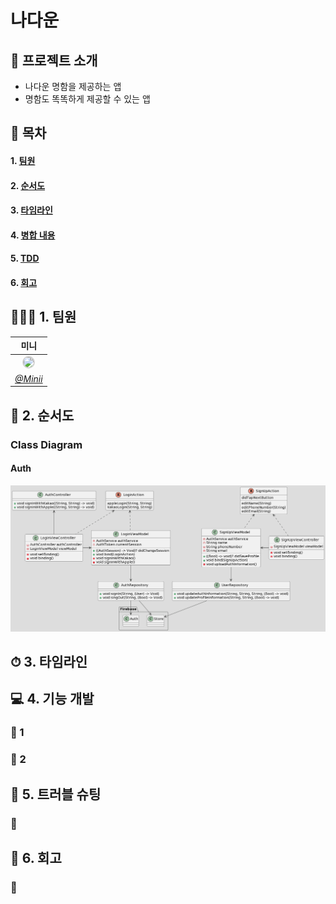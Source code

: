 #  나다운
## 🧮 프로젝트 소개
- 나다운 명함을 제공하는 앱
- 명함도 똑똑하게 제공할 수 있는 앱

## 📍 목차
#### 1. [팀원](#🧑🏻‍💻-1-팀원)
#### 2. [순서도](#🔖-2-순서도)
#### 3. [타임라인](#⏱-3-타임라인)
#### 4. [병합 내용](#💻-4-병합-내용)
#### 5. [TDD](#🎯-5-TDD(테스트-코드-작성-과정))
#### 6. [회고](#📝-6-회고)

## 🧑🏻‍💻 1. 팀원

|미니|
| :--------: |
| <img width="180px" img style="border: 2px solid lightgray; border-radius: 90px;-moz-border-radius: 90px;-khtml-border-radius: 90px;-webkit-border-radius: 90px;" src="https://i.imgur.com/ikEGO8k.jpg">    | <img width="180px" img style="border: 2px solid lightgray; border-radius: 90px;-moz-border-radius: 90px;-khtml-border-radius: 90px;-webkit-border-radius: 90px;" src="https://avatars.githubusercontent.com/u/111038381?v=4">     |
| <a href="https://github.com/leegyoungmin"> <center>*@Minii*</center></a>|

## 🔖 2. 순서도
### Class Diagram
#### Auth
<img src="Previews/AuthDiagram.png">

## ⏱ 3. 타임라인

## 💻 4. 기능 개발
### 📌  1

### 📌 2

## 🎯 5. 트러블 슈팅
### 📌 

## 📝 6. 회고 
### 📌
